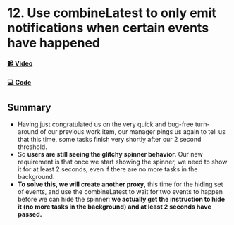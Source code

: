 # 12. Use combineLatest to only emit notifications when certain events have happened

#### [📹 Video](https://egghead.io/lessons/rxjs-use-combinelatest-to-only-emit-notifications-when-certain-events-have-happened)

#### [💻 Code](https://github.com/rarmatei/egghead-thinking-reactively/blob/lesson-12/src/lesson-code/TaskProgressService.js)

## Summary

- Having just congratulated us on the very quick and bug-free turn-around of our previous work item, our manager pings us again to tell us that this time, some tasks finish very shortly after our 2 second threshold.
- So **users are still seeing the glitchy spinner behavior.** Our new requirement is that once we start showing the spinner, we need to show it for at least 2 seconds, even if there are no more tasks in the background.
- **To solve this, we will create another proxy,** this time for the hiding set of events, and use the combineLatest to wait for two events to happen before we can hide the spinner: **we actually get the instruction to hide it (no more tasks in the background) and at least 2 seconds have passed.**
